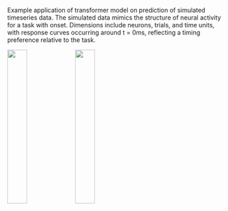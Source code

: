 Example application of transformer model on prediction of simulated timeseries data. The simulated data mimics the structure of neural activity for a task with onset. Dimensions include neurons, trials, and time units, with response curves occurring around t = 0ms, reflecting a timing preference relative to the task.

<img src="https://github.com/seantanabe/transformer_example_simulated_dt/assets/170565753/c517a3b2-bb35-4b5c-af27-c7eacfe4b533" width="30%" height="30%">


<img src="https://github.com/seantanabe/transformer_example_simulated_dt/assets/170565753/84d758f6-2abb-4ca2-ab29-63c63f681641" width="30%" height="30%">



